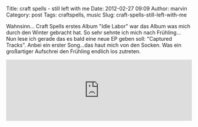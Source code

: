 Title: craft spells - still left with me
Date: 2012-02-27 09:09
Author: marvin
Category: post
Tags: craftspells, music
Slug: craft-spells-still-left-with-me

Wahnsinn... Craft Spells erstes Album "Idle Labor" war das Album was
mich durch den Winter gebracht hat. So sehr sehnte ich mich nach
Frühling... Nun lese ich gerade das es bald eine neue EP geben soll:
"Captured Tracks". Anbei ein erster Song...das haut mich von den Socken.
Was ein großartiger Aufschrei den Frühling endlich los zutreten.

<iframe width="100%" height="166" scrolling="no" frameborder="no" src="http://w.soundcloud.com/player/?url=http%3A%2F%2Fapi.soundcloud.com%2Ftracks%2F37702382&amp;show_artwork=true"></iframe>

